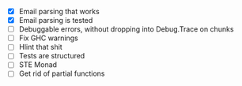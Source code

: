 - [x] Email parsing that works
- [x] Email parsing is tested
- [ ] Debuggable errors, without dropping into Debug.Trace on chunks
- [ ] Fix GHC warnings
- [ ] Hlint that shit
- [ ] Tests are structured
- [ ] STE Monad
- [ ] Get rid of partial functions
